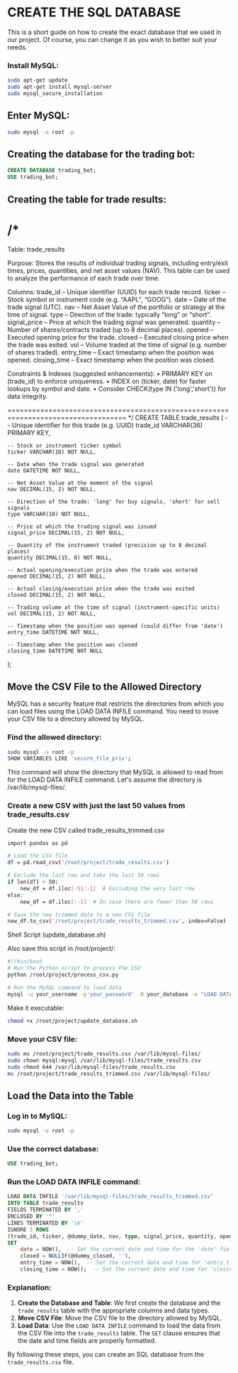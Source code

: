# CREATE THE SQL DATABASE
This is a short guide on how to create the exact database that we used in our project. Of course, you can change it as you wish to better suit your needs.

### Install MySQL:
```bash
sudo apt-get update
sudo apt-get install mysql-server
sudo mysql_secure_installation
```
## Enter MySQL:
```bash
sudo mysql -u root -p
```
## Creating the database for the trading bot:
```sql
CREATE DATABASE trading_bot;
USE trading_bot;
```
## Creating the table for trade results:
/*
===================================================================================
 Table: trade_results

 Purpose:
   Stores the results of individual trading signals, including entry/exit times,
   prices, quantities, and net asset values (NAV). This table can be used to
   analyze the performance of each trade over time.

 Columns:
   trade_id      – Unique identifier (UUID) for each trade record.
   ticker        – Stock symbol or instrument code (e.g. “AAPL”, “GOOG”).
   date          – Date of the trade signal (UTC).
   nav           – Net Asset Value of the portfolio or strategy at the time of signal.
   type          – Direction of the trade: typically “long” or “short”.
   signal_price  – Price at which the trading signal was generated.
   quantity      – Number of shares/contracts traded (up to 8 decimal places).
   opened        – Executed opening price for the trade.
   closed        – Executed closing price when the trade was exited.
   vol           – Volume traded at the time of signal (e.g. number of shares traded).
   entry_time    – Exact timestamp when the position was opened.
   closing_time  – Exact timestamp when the position was closed.

 Constraints & Indexes (suggested enhancements):
   • PRIMARY KEY on (trade_id) to enforce uniqueness.
   • INDEX on (ticker, date) for faster lookups by symbol and date.
   • Consider CHECK(type IN ('long','short')) for data integrity.

===================================================================================
*/
CREATE TABLE trade_results (
    -- Unique identifier for this trade (e.g. UUID)
    trade_id VARCHAR(36) PRIMARY KEY,

    -- Stock or instrument ticker symbol
    ticker VARCHAR(10) NOT NULL,

    -- Date when the trade signal was generated
    date DATETIME NOT NULL,

    -- Net Asset Value at the moment of the signal
    nav DECIMAL(15, 2) NOT NULL,

    -- Direction of the trade: 'long' for buy signals, 'short' for sell signals
    type VARCHAR(10) NOT NULL,

    -- Price at which the trading signal was issued
    signal_price DECIMAL(15, 2) NOT NULL,

    -- Quantity of the instrument traded (precision up to 8 decimal places)
    quantity DECIMAL(15, 8) NOT NULL,

    -- Actual opening/execution price when the trade was entered
    opened DECIMAL(15, 2) NOT NULL,

    -- Actual closing/execution price when the trade was exited
    closed DECIMAL(15, 2) NOT NULL,

    -- Trading volume at the time of signal (instrument-specific units)
    vol DECIMAL(15, 2) NOT NULL,

    -- Timestamp when the position was opened (could differ from 'date')
    entry_time DATETIME NOT NULL,

    -- Timestamp when the position was closed
    closing_time DATETIME NOT NULL
);
## Move the CSV File to the Allowed Directory
MySQL has a security feature that restricts the directories from which you can load files using the LOAD DATA INFILE command. You need to move your CSV file to a directory allowed by MySQL.

### Find the allowed directory:
```bash
sudo mysql -u root -p
SHOW VARIABLES LIKE 'secure_file_priv';
```
This command will show the directory that MySQL is allowed to read from for the LOAD DATA INFILE command. Let's assume the directory is /var/lib/mysql-files/.

### Create a new CSV with just the last 50 values from trade_results.csv
Create the new CSV called trade_results_trimmed.csv
```bash
import pandas as pd

# Load the CSV file
df = pd.read_csv('/root/project/trade_results.csv')

# Exclude the last row and take the last 50 rows
if len(df) > 50:
    new_df = df.iloc[-51:-1]  # Excluding the very last row
else:
    new_df = df.iloc[:-1]  # In case there are fewer than 50 rows

# Save the new trimmed data to a new CSV file
new_df.to_csv('/root/project/trade_results_trimmed.csv', index=False)
```
Shell Script (update_database.sh)

Also save this script in /root/project/:

```bash
#!/bin/bash
# Run the Python script to process the CSV
python /root/project/process_csv.py

# Run the MySQL command to load data
mysql -u your_username -p'your_password' -D your_database -e "LOAD DATA INFILE '/root/project/trade_results_trimmed.csv' INTO TABLE trade_results FIELDS TERMINATED BY ',' ENCLOSED BY '\"' LINES TERMINATED BY '\n' IGNORE 1 ROWS (trade_id, ticker, date, nav, type, signal_price, quantity, opened, closed, vol, entry_time, closing_time);"
```
Make it executable:
```bash
chmod +x /root/project/update_database.sh
```

### Move your CSV file:
```bash
sudo mv /root/project/trade_results.csv /var/lib/mysql-files/
sudo chown mysql:mysql /var/lib/mysql-files/trade_results.csv
sudo chmod 644 /var/lib/mysql-files/trade_results.csv
mv /root/project/trade_results_trimmed.csv /var/lib/mysql-files/

```
## Load the Data into the Table
### Log in to MySQL:
```bash
sudo mysql -u root -p
```
### Use the correct database:
```sql
USE trading_bot;
```
### Run the LOAD DATA INFILE command:
```sql
LOAD DATA INFILE '/var/lib/mysql-files/trade_results_trimmed.csv'
INTO TABLE trade_results
FIELDS TERMINATED BY ','
ENCLOSED BY '"'
LINES TERMINATED BY '\n'
IGNORE 1 ROWS
(trade_id, ticker, @dummy_date, nav, type, signal_price, quantity, opened, @dummy_closed, vol, @dummy_entry_time, @dummy_closing_time)
SET
    date = NOW(),  -- Set the current date and time for the 'date' field
    closed = NULLIF(@dummy_closed, ''),
    entry_time = NOW(),  -- Set the current date and time for 'entry_time'
    closing_time = NOW();  -- Set the current date and time for 'closing_time'

```

### Explanation:
1. **Create the Database and Table**: We first create the database and the `trade_results` table with the appropriate columns and data types.
2. **Move CSV File**: Move the CSV file to the directory allowed by MySQL.
3. **Load Data**: Use the `LOAD DATA INFILE` command to load the data from the CSV file into the `trade_results` table. The `SET` clause ensures that the date and time fields are properly formatted.

By following these steps, you can create an SQL database from the `trade_results.csv` file.
